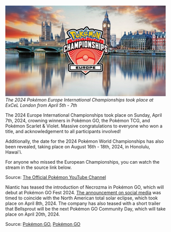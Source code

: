 

[![The 2024 Pokémon Europe International Championships took place at ExCeL London from April 5th - 7th](/web/images/the-2024-pokemon-europe-international-championships-took-place-at-excel-london-from-april-5th-7th.jpeg)](/web/images/the-2024-pokemon-europe-international-championships-took-place-at-excel-london-from-april-5th-7th.jpeg)*The 2024 Pokémon Europe International Championships took place at ExCeL London from April 5th - 7th*



The 2024 Europe International Championships took place on Sunday, April 7th, 2024, crowning winners in Pokémon GO, the Pokémon TCG, and Pokémon Scarlet & Violet. Massive congratulations to everyone who won a title, and acknowledgement to all participants involved!

Additionally, the date for the 2024 Pokémon World Championships has also been revealed, taking place on August 16th - 18th, 2024, in Honolulu, Hawai'i.

For anyone who missed the European Championships, you can watch the stream in the source link below.

Source: [The Official Pokémon YouTube Channel](https://www.youtube.com/watch?v=XSYf8J205h8)

Niantic has teased the introduction of Necrozma in Pokémon GO, which will debut at Pokémon GO Fest 2024. [The announcement on social media](https://twitter.com/PokemonGoApp/status/1777396023037395018) was timed to coincide with the North American total solar eclipse, which took place on April 8th, 2024. The company has also teased with a short trailer that Bellsprout will be the next Pokémon GO Community Day, which will take place on April 20th, 2024.

Source: [Pokémon GO](https://pokemongolive.com/post/necrozma-arrival-gofest-2024), [Pokémon GO](https://pokemongolive.com/en/post/communityday-april-2024-bellsprout/)